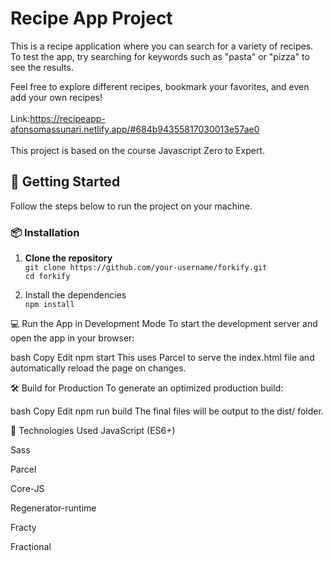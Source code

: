 # Recipe App Project
This is a recipe application where you can search for a variety of recipes. To test the app, try searching for keywords such as "pasta" or "pizza" to see the results.

Feel free to explore different recipes, bookmark your favorites, and even add your own recipes!
</br></br>Link:https://recipeapp-afonsomassunari.netlify.app/#684b94355817030013e57ae0
</br></br>
This project is based on the course Javascript Zero to Expert.

## 🚀 Getting Started

Follow the steps below to run the project on your machine.

### 📦 Installation

1. **Clone the repository**</br>
`git clone https://github.com/your-username/forkify.git`</br>
`cd forkify`</br>

2. Install the dependencies</br>
`npm install`</br>

💻 Run the App in Development Mode
To start the development server and open the app in your browser:

bash
Copy
Edit
npm start
This uses Parcel to serve the index.html file and automatically reload the page on changes.

🛠️ Build for Production
To generate an optimized production build:

bash
Copy
Edit
npm run build
The final files will be output to the dist/ folder.

🧪 Technologies Used
JavaScript (ES6+)

Sass

Parcel

Core-JS

Regenerator-runtime

Fracty

Fractional
